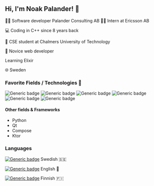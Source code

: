## Hi, I'm Noak Palander! :wave:

👨‍💼 Software developer Palander Consulting AB
👨‍💼 Intern at Ericsson AB

💻 Coding in C++ since 8 years back

📝 CSE student at Chalmers University of Technology

🌱 Novice web developer

Learning Elixir

🌐 Sweden


### Favorite Fields / Technologies 💖
![Generic badge](https://img.shields.io/badge/C%2B%2B-00599C?style=for-the-badge&logo=c%2B%2B&logoColor=white)
![Generic badge](https://img.shields.io/badge/Haskell-5e5086?style=for-the-badge&logo=haskell&logoColor=white)
![Generic badge](https://img.shields.io/badge/elixir-%234B275F.svg?style=for-the-badge&logo=elixir&logoColor=white)
![Generic badge](https://img.shields.io/badge/Kotlin-0095D5?&style=for-the-badge&logo=kotlin&logoColor=orange)
![Generic badge](https://img.shields.io/badge/Linux-FCC624?style=for-the-badge&logo=linux&logoColor=black)
![Generic badge](https://img.shields.io/badge/postgres-%23316192.svg?style=for-the-badge&logo=postgresql&logoColor=white)

#### Other fields & Frameworks
- Python
- Qt
- Compose
- Ktor

### Languages
[![Generic badge](https://img.shields.io/badge/Native-GREEN.svg)](https://github.com/NoakPalander/) Swedish 🇸🇪

[![Generic badge](https://img.shields.io/badge/2nd-GREEN.svg)](https://github.com/NoakPalander/) English 🏴󠁧󠁢󠁥󠁮󠁧󠁿

[![Generic badge](https://img.shields.io/badge/3d-blue.svg)](https://github.com/NoakPalander/) Finnish 🇫🇮
